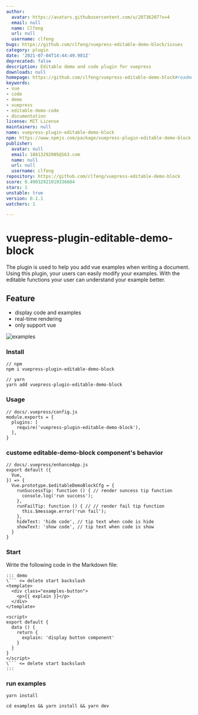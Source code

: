 ```yaml
---
author:
  avatar: https://avatars.githubusercontent.com/u/20736207?v=4
  email: null
  name: Clfeng
  url: null
  username: clfeng
bugs: https://github.com/clfeng/vuepress-editable-demo-block/issues
category: plugin
date: '2021-07-04T14:44:49.981Z'
deprecated: false
description: Editable demo and code plugin for vuepress
downloads: null
homepage: https://github.com/clfeng/vuepress-editable-demo-block#readme
keywords:
- vue
- code
- demo
- vuepress
- editable-demo-code
- documentation
license: MIT License
maintainers: null
name: vuepress-plugin-editable-demo-block
npm: https://www.npmjs.com/package/vuepress-plugin-editable-demo-block
publisher:
  avatar: null
  email: 18813292005@163.com
  name: null
  url: null
  username: clfeng
repository: https://github.com/clfeng/vuepress-editable-demo-block
score: 0.49032921019336684
stars: 1
unstable: true
version: 0.1.1
watchers: 1

---
```


# vuepress-plugin-editable-demo-block
The plugin is used to help you add vue examples when writing a document. 
Using this plugin, your users can easily modify your examples.
With the editable functions your user can understand your example better.

## Feature
- display code and examples
- real-time rendering
- only support vue

![examples](./examples.gif)


### Install
```
// npm 
npm i vuepress-plugin-editable-demo-block

// yarn 
yarn add vuepress-plugin-editable-demo-block
```

### Usage 
```
// docs/.vuepress/config.js
module.exports = {
  plugins: [
    require('vuepress-plugin-editable-demo-block'),
  ],
}
```

### custome editable-demo-block component's behavior
```
// docs/.vuepress/enhanceApp.js
export default ({
  Vue, 
}) => {
  Vue.prototype.$editableDemoBlockCfg = {
    runSuccessTip: function () { // render suncess tip function
      console.log('run success');
    },
    runFailTip: function () { // // render fail tip function
      this.$message.error('run fail');
    },
    hideText: 'hide code', // tip text when code is hide
    showText: 'show code', // tip text when code is show
  }
}
```

### Start
Write the following code in the Markdown file:

```
::: demo 
\``` <= delete start backslash
<template>
  <div class="examples-button">
    <p>{{ explain }}</p>
  </div>
</template>

<script>
export default {
  data () {
    return {
      explain: 'display button component'
    }
  }
}
</script>
\``` <= delete start backslash
:::

```

### run examples
`yarn install`

`cd examples && yarn install && yarn dev`

